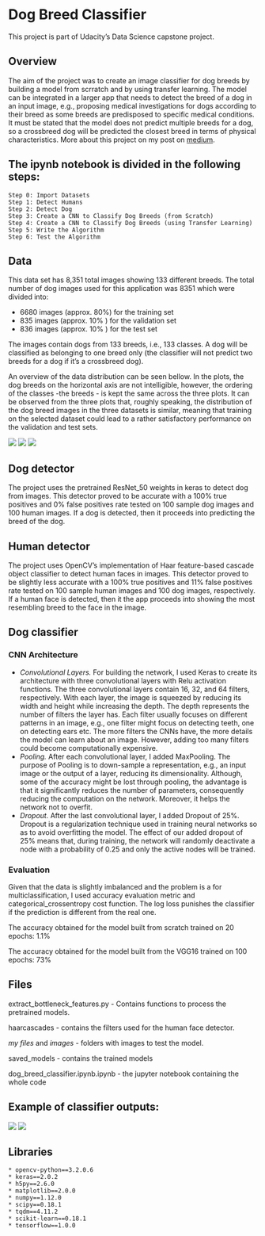 # Dog Breed Classifier
This project is part of Udacity’s Data Science capstone project. 

## Overview
The aim of the project was to create an image classifier for dog breeds by building a model from scrratch and by using transfer learning. The model can be integrated in a larger app that needs to detect the breed of a dog in an input image, e.g., proposing medical investigations for dogs according to their breed as some breeds are predisposed to specific medical conditions. It must be stated that the model does not predict multiple breeds for a dog, so a crossbreed dog will be predicted the closest breed in terms of physical characteristics. More about this project on my post on [medium](https://medium.com/@mlacra/detecting-a-dogs-breed-using-convolutional-neural-networks-3e737290acdd).

## The ipynb notebook is divided in the following steps:
    Step 0: Import Datasets
    Step 1: Detect Humans
    Step 2: Detect Dog
    Step 3: Create a CNN to Classify Dog Breeds (from Scratch)
    Step 4: Create a CNN to Classify Dog Breeds (using Transfer Learning)
    Step 5: Write the Algorithm
    Step 6: Test the Algorithm


## Data

This data set has 8,351 total images showing 133 different breeds. The total number of dog images used for this application was 8351 which were divided into:
* 6680 images (approx. 80%) for the training set
* 835 images (approx. 10% ) for the validation set
* 836 images (approx. 10% ) for the test set

The images contain dogs from 133 breeds, i.e., 133 classes. A dog will be classified as belonging to one breed only (the classifier will not predict two breeds for a dog if it’s a crossbreed dog).

An overview of the data distribution can be seen bellow. In the plots, the dog breeds on the horizontal axis are not intelligible, however, the ordering of the classes -the breeds - is kept the same across the three plots. It can be observed from the three plots that, roughly speaking, the distribution of the dog breed images in the three datasets is similar, meaning that training on the selected dataset could lead to a rather satisfactory performance on the validation and test sets.

![](readme_images/training.png) ![](readme_images/validation.png) ![](readme_images/test.png)



## Dog detector
The project uses the pretrained ResNet_50 weights in keras to detect dog from images. This detector proved to be accurate with a 100% true positives and 0% false positives rate tested on 100 sample dog images and 100 human images. If a dog is detected, then it proceeds into predicting the breed of the dog.

## Human detector
The project uses OpenCV’s implementation of Haar feature-based cascade object classifier to detect human faces in images. This detector proved to be slightly less accurate with a 100% true positives and 11% false positives rate tested on 100 sample human images and 100 dog images, respectively.  If a human face is detected, then it the app proceeds into showing the most resembling breed to the face in the image.

## Dog classifier 
### CNN Architecture
* _Convolutional Layers._ For building the network, I used Keras to create its architecture with three convolutional layers with Relu activation functions.
The three convolutional layers contain 16, 32, and 64 filters, respectively. With each layer, the image is squeezed by reducing its width and height while increasing the depth. The depth represents the number of filters the layer has. Each filter usually focuses on different patterns in an image, e.g., one filter might focus on detecting teeth, one on detecting ears etc. The more filters the CNNs have, the more details the model can learn about an image. However, adding too many filters could become computationally expensive.
* _Pooling._ After each convolutional layer, I added MaxPooling. The purpose of Pooling is to down-sample a representation, e.g., an input image or the output of a layer, reducing its dimensionality. Although, some of the accuracy might be lost through pooling, the advantage is that it significantly reduces the number of parameters, consequently reducing the computation on the network. Moreover, it helps the network not to overfit.
* _Dropout._ After the last convolutional layer, I added Dropout of 25%. Dropout is a regularization technique used in training neural networks so as to avoid overfitting the model. The effect of our added dropout of 25% means that, during training, the network will randomly deactivate a node with a probability of 0.25 and only the active nodes will be trained. 

### Evaluation
Given that the data is slightly imbalanced and the problem is a for multiclassification, I used accuracy evaluation metric and categorical_crossentropy cost function. The log loss punishes the classifier if the prediction is different from the real one.

The accuracy obtained for the model built from scratch trained on 20 epochs: 1.1%

The accuracy obtained for the model built from the VGG16 trained on 100 epochs: 73%

## Files
extract_bottleneck_features.py - Contains functions to process the pretrained models.

haarcascades - contains the filters used for the human face detector.

_my files_ and _images_ - folders with images to test the model.

saved_models - contains the trained models

dog_breed_classifier.ipynb.ipynb - the jupyter notebook containing the whole code 

## Example of classifier outputs:

![](readme_images/dog_example.png)
![](readme_images/human_example.png)

## Libraries 
    * opencv-python==3.2.0.6
    * keras==2.0.2
    * h5py==2.6.0
    * matplotlib==2.0.0
    * numpy==1.12.0
    * scipy==0.18.1
    * tqdm==4.11.2
    * scikit-learn==0.18.1
    * tensorflow==1.0.0